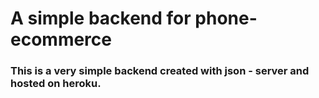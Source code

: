 # A simple backend for phone-ecommerce

### This is a very simple backend created with json - server and hosted on heroku. 


